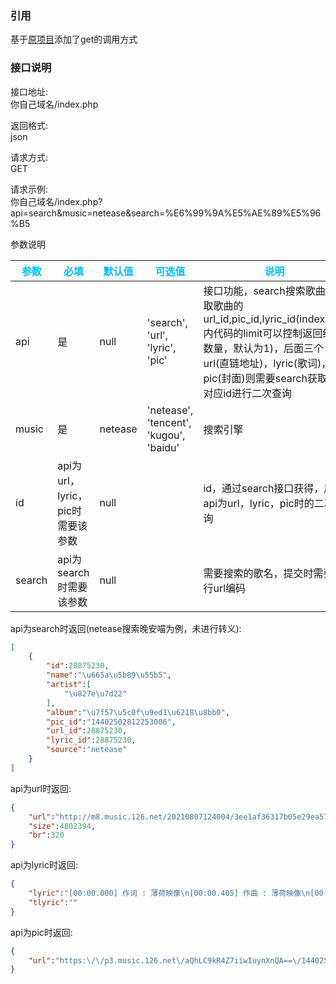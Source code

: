 ### 引用

基于[原项目](https://github.com/metowolf/Meting)添加了get的调用方式

### 接口说明

接口地址:<br/>
你自己域名/index.php<br/>

返回格式:<br/>
json<br/>

请求方式:<br/>
GET<br/>

请求示例:<br/>
你自己域名/index.php?api=search&music=netease&search=%E6%99%9A%E5%AE%89%E5%96%B5<br/>

参数说明

|<font color=DeepSkyBlue>参数<font>|<font color=DeepSkyBlue>必填<font>|<font color=DeepSkyBlue>默认值<font>|<font color=DeepSkyBlue>可选值<font>|<font color=DeepSkyBlue>说明<font>|
|--|--|--|--|--|
|api|是|null|'search', 'url', 'lyric', 'pic'|接口功能，search搜索歌曲来获取歌曲的url_id,pic_id,lyric_id(index.php内代码的limit可以控制返回结果数量，默认为1)，后面三个url(直链地址)，lyric(歌词)，pic(封面)则需要search获取的对应id进行二次查询|
|music|是|netease|'netease', 'tencent', 'kugou', 'baidu'|搜索引擎|
|id|api为url，lyric，pic时需要该参数|null||id，通过search接口获得，用于api为url，lyric，pic时的二次查询|
|search|api为search时需要该参数|null||需要搜索的歌名，提交时需要进行url编码|

api为search时返回(netease搜索晚安喵为例，未进行转义):

```json
[
    {
        "id":28875230,
        "name":"\u665a\u5b89\u55b5",
        "artist":[
            "\u827e\u7d22"
        ],
        "album":"\u7f57\u5c0f\u9ed1\u6218\u8bb0",
        "pic_id":"14402502812253006",
        "url_id":28875230,
        "lyric_id":28875230,
        "source":"netease"
    }
]
```

api为url时返回:

```json
{
    "url":"http://m8.music.126.net/20210807124004/3ee1af36317b05e29ea57a99ec3339f3/ymusic/3fd7/68f1/ac35/5edb90855cb34a0618e43b0ee4687c0c.mp3",
    "size":4802394,
    "br":320
}
```

api为lyric时返回:

```json
{
    "lyric":"[00:00.000] 作词 : 薄荷映像\n[00:00.405] 作曲 : 薄荷映像\n[00:00.810]早安喵 午安喵 晚安喵 喵 喵\n[00:05.820]早安喵 午安喵 晚安喵 喵 喵\n[00:20.940]喜欢你的微笑和调皮的嘴角\n[00:26.140]那午后的阳光穿过你的发梢\n[00:30.980]想让全世界停在这一秒\n[00:36.430]陪着你把世界都忘掉\n[00:41.490]早安喵 午安喵 晚安喵 喵 喵\n[00:46.300]早安喵 午安喵 晚安喵 喵 喵\n[01:11.250]喜欢你的微笑和调皮的嘴角\n[01:16.190]喜欢你的拥抱和黄色外套\n[01:21.060]这甜蜜的感觉只有我知道\n[01:27.140]就是喜欢你的味道\n[01:31.990]早安喵 午安喵 晚安喵 喵 喵\n[01:36.790]早安喵 午安喵 晚安喵 喵 喵\n[01:45.940]嘿咻嘿咻~\n",
    "tlyric":""
}
```

api为pic时返回:

```json
{
    "url":"https:\/\/p3.music.126.net\/aQhLC9kR4Z7iiwIuynXnQA==\/14402502812253006.jpg?param=300y300"
}
```
